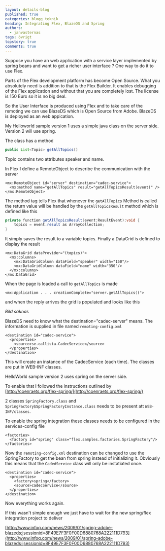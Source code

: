 ```yaml
---
layout: details-blog
published: true
categories: blogg teknik
heading: Integrating Flex, BlazeDS and Spring
authors:
  - janvasternas
tags: övrigt
topstory: true
comments: true
---
```


Suppose you have an web application with a service layer implemented by spring beans and want to get a richer user interface ? One way to do it to use Flex.

Parts of the Flex development platform has become Open Source. What you absolutely need is addition to that is the Flex Builder. It enables debugging of the Flex application and without that you are completely lost. The license is 150 Euro so it is no big deal.

So the User Interface is produced using Flex and to take care of the remoting we can use BlazeDS which is Open Source from Adobe. BlazeDS is deployed as an web appication.

My Helloworld sample version 1 uses a simple java class on the server side. Version 2 will use spring.

The class has a method

~~~ java
public List<Topic> getAllTopics()
~~~

Topic contains two attributes speaker and name.

In Flex I define a RemoteObject to describe the communication with the server

~~~ markup
<mx:RemoteObject id="server" destination="cadec-service">
  <mx:method name="getAllTopics" result="getAllTopicsResult(event)" />
</mx:RemoteObject>
~~~

The method tag tells Flex that whenever the `getAllTopics` Method is called the return value will be handled by the `getAllTopicsResult` method which is defined like this

~~~ java
private function getAllTopicsResult(event:ResultEvent):void	{
    topics = event.result as ArrayCollection;
}
~~~

It simply saves the result to a variable topics. Finally a DataGrid is defined to display the result

~~~ markup
<mx:DataGrid dataProvider="(topics)">
  <mx:columns>
    <mx:DataGridColumn dataField="speaker" width="150"/>
    <mx:DataGridColumn dataField="name" width="350"/>
  </mx:columns>
</mx:DataGrid>
~~~

When the page is loaded a call to `getAllTopics` is made

~~~ markup
<mx:Application . . . creationComplete="server.getAllTopics()">
~~~

and when the reply arrives the grid is populated and looks like this

_Bild saknas_

BlazeDS need to know what the destination="cadec-server" means. The information is supplied in file named `remoting-config.xml`

~~~ markup
<destination id="cadec-service">
  <properties>
    <source>se.callista.CadecService</source>
  </properties>
</destination>
~~~

This will create an instance of the CadecService (each time). The classes are put in WEB-INF classes.

HelloWorld sample version 2 uses spring on the server side.

To enable that I followed the instructions outlined by [http://coenraets.org/flex-spring/](http://coenraets.org/flex-spring/)

2 classes `SpringFactory.class` and `SpringFactory$SpringFactoryInstance.class` needs to be present att `WEB-INF/classes`.

To enable the spring integration these classes needs to be configured in the services-config file

~~~ markup
<factories>
  <factory id="spring" class="flex.samples.factories.SpringFactory"/>
</factories>
~~~

Now the `remoting-config.xml` destination can be changed to use the SpringFactory to get the bean from spring instead of initializing it. Obviously this means that the `CadedService` class will only be instatiated once.

~~~ markup
<destination id="cadec-service">
  <properties>
    <factory>spring</factory>
    <source>cadecService</source>
  </properties>
</destination>
~~~

Now everything works again.

If this wasn't simple enough we just have to wait for the new spring/flex integration project to deliver

[http://www.infoq.com/news/2009/01/spring-adobe-blazeds;jsessionid=8F49E7F3F0F00D6880768A222111D793](http://www.infoq.com/news/2009/01/spring-adobe-blazeds;jsessionid=8F49E7F3F0F00D6880768A222111D793)
